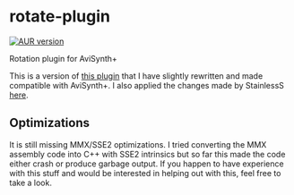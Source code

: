 # rotate-plugin
[![AUR version](https://img.shields.io/aur/version/avisynth-plugin-rotate-git?style=flat-square)](https://aur.archlinux.org/packages/avisynth-plugin-rotate-git/)

Rotation plugin for AviSynth+

This is a version of [this plugin](http://www.avisynth.nl/users/fizick/rotate/rotate.html)
that I have slightly rewritten and made compatible with AviSynth+. I also applied the changes made by StainlessS [here](https://forum.doom9.org/showthread.php?p=1916888#post1916888).

## Optimizations
It is still missing MMX/SSE2 optimizations. I tried converting the MMX assembly code
into C++ with SSE2 intrinsics but so far this made the code either crash or produce
garbage output. If you happen to have experience with this stuff and would be
interested in helping out with this, feel free to take a look.